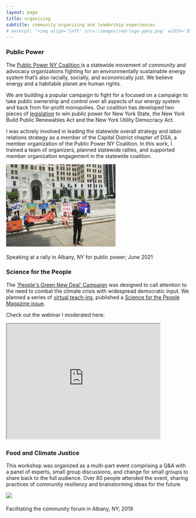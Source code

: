 ```yaml
---
layout: page
title: organizing
subtitle: community organizing and leadership experiences
# excerpt: "<img align='left' src='/images/red-logo-ppny.png' width='300' hspace='25'> I have been a part of steering the Public Power NY Coalition since January 2020.<br clear='left'/>"
---
```


### Public Power 
The [Public Power NY Coalition ](https://publicpowerny.org/) is a statewide movement of community and advocacy organizations fighting for an environmentally sustainable energy system that’s also racially, socially, and economically just. We believe energy and a habitable planet are human rights.

We are building a popular campaign to fight for a focused on a campaign to take public ownership and control over all aspects of our energy system and back from for-profit monopolies. Our coalition has developed two pieces of [legislation](https://www.publicpowerny.org/legislation/) to win public power for New York State, the New York Build Public Renewables Act and the New York Utility Democracy Act. 

I was actively involved in leading the statewide overall strategy and labor relations strategy as a member of the Capital District chapter of DSA, a member organization of the Public Power NY Coalition. In this work, I trained a team of organizers, planned statewide rallies, and supported member organization engagement in the statewide coalition. 

<p>
  <a><img src='/assets/img/ro_PublicPower_Albany_2024_06_02.jpg' width='300'></a>    
  <br></br>
  <caption style="text-align:center;font-style:italic">Speaking at a rally in Albany, NY for public power; June 2021</caption>
</p>

### Science for the People
The ['People's Green New Deal' Campaign](https://scienceforthepeople.org/peoples-green-new-deal/) was designed to call attention to the need to combat the climate crisis with widespread democratic input. We planned a series of [virtual teach-ins](https://scienceforthepeople.org/peoples-green-new-deal-virtual-teach-ins/), published a [Science for the People Magazine issue](https://magazine.scienceforthepeople.org/volume-23-number-2-a-peoples-green-new-deal/).

Check out the webinar I moderated here:
<iframe width="420" height="315"
src="https://www.youtube.com/embed/2xNGTeXnclo">
</iframe>




<!--height="315" -->
### Food and Climate Justice
This workshop was organized as a multi-part event comprising a Q&A with a panel of experts, small group discussions, and change for small groups to share back to the full audience. Over 80 people attended the event, sharing practices of community resiliency and brainstorming ideas for the future. 

<p>
  <a><img src='/assets/img/climate_food_full.JPG' width='300'></a>    
  <br></br>
  <caption style="text-align:center;font-style:italic">Facilitating the community forum in Albany, NY; 2019</caption>
</p>
